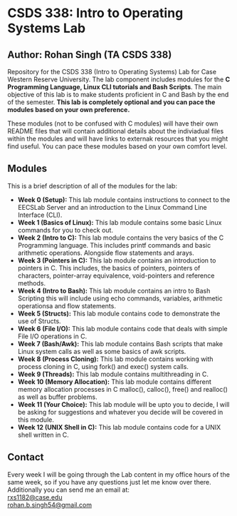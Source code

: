 # CSDS 338: Intro to Operating Systems Lab
## Author: Rohan Singh (TA CSDS 338)   

Repository for the CSDS 338 (Intro to Operating Systems) Lab for Case Western Reserve University. The lab component includes modules for the **C Programming Language, Linux CLI tutorials and Bash Scripts**. The main objective of this lab is to make students proficient in C and Bash by the end of the semester. **This lab is completely optional and you can pace the modules based on your own preference.**   

These modules (not to be confused with C modules) will have their own README files that will contain additional details about the indiviadual files within the modules and will have links to externak resources that you might find useful. You can pace these modules based on your own comfort level.  

## Modules  
This is a brief description of all of the modules for the lab:
  - **Week 0 (Setup):** This lab module contains instructions to connect to the EECSLab Server and an introduction to the Linux Command Line Interface (CLI).  
  - **Week 1 (Basics of Linux):** This lab module contains some basic Linux commands for you to check out.  
  - **Week 2 (Intro to C):** This lab module contains the very basics of the C Programming language. This includes printf commands and basic arithmetic operations. Alongside flow statements and arays.    
  - **Week 3 (Pointers in C):** This lab module contains an introduction to pointers in C. This includes, the basics of pointers, pointers of characters, pointer-array equivalence, void-pointers and reference methods.     
  - **Week 4 (Intro to Bash):** This lab module contains an intro to Bash Scripting this will include using echo commands, variables, arithmetic operationsa and flow statements.  
  - **Week 5 (Structs):** This lab module contains code to demonstrate the use of Structs.      
  - **Week 6 (File I/O):** This lab module contains code that deals with simple File I/O operations in C.  
  - **Week 7 (Bash/Awk):** This lab module contains Bash scripts that make Linux system calls as well as some basics of awk scripts.  
  - **Week 8 (Process Cloning):** This lab module contains working with process cloning in C, using fork() and exec() system calls.  
  - **Week 9 (Threads):** This lab module contains multithreading in C.    
  - **Week 10 (Memory Allocation):** This lab module contains different memory allocation processes in C malloc(), calloc(), free() and realloc() as well as buffer problems.   
  - **Week 11 (Your Choice):** This lab module will be upto you to decide, I will be asking for suggestions and whatever you decide will be covered in this module.  
  - **Week 12 (UNIX Shell in C):** This lab module contains code for a UNIX shell written in C.  
  
 
## Contact
Every week I will be going through the Lab content in my office hours of the same week, so if you have any questions just let me know over there. Additionally you can send me an email at:  
rxs1182@case.edu  
rohan.b.singh54@gmail.com  
